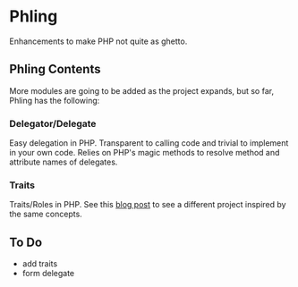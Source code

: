 # Phling

Enhancements to make PHP not quite as ghetto.


## Phling Contents

More modules are going to be added as the project expands, but so far, Phling has the following:


### Delegator/Delegate

Easy delegation in PHP. Transparent to calling code and trivial to implement in your own code. Relies on PHP's magic methods to resolve method and attribute names of delegates.


### Traits

Traits/Roles in PHP. See this [blog post](http://lucasoman.blogspot.com/2009/09/different-way-traits-in-php.html) to see a different project inspired by the same concepts.


## To Do

- add traits
- form delegate
